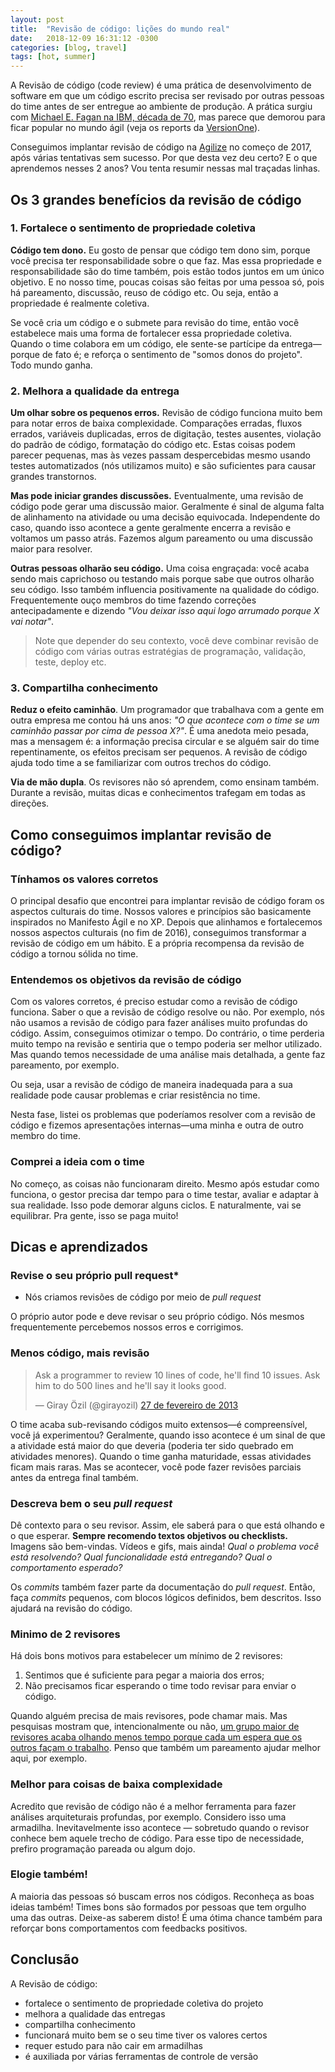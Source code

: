 ```yaml
---
layout: post
title:  "Revisão de código: lições do mundo real"
date:   2018-12-09 16:31:12 -0300
categories: [blog, travel]
tags: [hot, summer]
---
```


A Revisão de código (code review) é uma prática de desenvolvimento de software em que um código escrito precisa ser revisado por outras pessoas do time antes de ser entregue ao ambiente de produção. A prática surgiu com [Michael E. Fagan na IBM, década de 70](https://researcher.watson.ibm.com/researcher/view_page.php?id=6981), mas parece que demorou para ficar popular no mundo ágil (veja os reports da [VersionOne](http://stateofagile.versionone.com/)).

Conseguimos implantar revisão de código na [Agilize](https://www.agilize.com.br) no começo de 2017, após várias tentativas sem sucesso. Por que desta vez deu certo? E o que aprendemos nesses 2 anos? Vou tenta resumir nessas mal traçadas linhas.

## Os 3 grandes benefícios da revisão de código

### 1. Fortalece o sentimento de propriedade coletiva
**Código tem dono.** Eu gosto de pensar que código tem dono sim, porque você precisa ter responsabilidade sobre o que faz. Mas essa propriedade e responsabilidade são do time também, pois estão todos juntos em um único objetivo. E no nosso time, poucas coisas são feitas por uma pessoa só, pois há pareamento, discussão, reuso de código etc. Ou seja, então a propriedade é realmente coletiva.

Se você cria um código e o submete para revisão do time, então você estabelece mais uma forma de fortalecer essa propriedade coletiva. Quando o time colabora em um código, ele sente-se partícipe da entrega&mdash;porque de fato é; e reforça o sentimento de "somos donos do projeto". Todo mundo ganha.

### 2. Melhora a qualidade da entrega
**Um olhar sobre os pequenos erros.** Revisão de código funciona muito bem para notar erros de baixa complexidade. Comparações erradas, fluxos errados, variáveis duplicadas, erros de digitação, testes ausentes, violação do padrão de código, formatação do código etc. Estas coisas podem parecer pequenas, mas às vezes passam despercebidas mesmo usando testes automatizados (nós utilizamos muito) e são suficientes para causar grandes transtornos.

**Mas pode iniciar grandes discussões.** Eventualmente, uma revisão de código pode gerar uma discussão maior. Geralmente é sinal de alguma falta de alinhamento na atividade ou uma decisão equivocada. Independente do caso, quando isso acontece a gente geralmente encerra a revisão e voltamos um passo atrás. Fazemos algum pareamento ou uma discussão maior para resolver.

**Outras pessoas olharão seu código.** Uma coisa engraçada: você acaba sendo mais caprichoso ou testando mais porque sabe que outros olharão seu código. Isso também influencia positivamente na qualidade do código. Frequentemente ouço membros do time fazendo correções antecipadamente e dizendo _"Vou deixar isso aqui logo arrumado porque X vai notar"_.

> Note que depender do seu contexto, você deve combinar revisão de código com várias outras estratégias de programação, validação, teste, deploy etc.

### 3. Compartilha conhecimento
**Reduz o efeito caminhão**. Um programador que trabalhava com a gente em outra empresa me contou há uns anos: _"O que acontece com o time se um caminhão passar por cima de pessoa X?"_. É uma anedota meio pesada, mas a mensagem é: a informação precisa circular e se alguém sair do time repentinamente, os efeitos precisam ser pequenos. A revisão de código ajuda todo time a se familiarizar com outros trechos do código.

**Via de mão dupla**. Os revisores não só aprendem, como ensinam também. Durante a revisão, muitas dicas e conhecimentos trafegam em todas as direções.

## Como conseguimos implantar revisão de código?
### Tínhamos os valores corretos
O principal desafio que encontrei para implantar revisão de código foram os aspectos culturais do time. Nossos valores e princípios são basicamente inspirados no Manifesto Ágil e no XP. Depois que alinhamos e fortalecemos nossos aspectos culturais (no fim de 2016), conseguimos transformar a revisão de código em um hábito. E a própria recompensa da revisão de código a tornou sólida no time. 

### Entendemos os objetivos da revisão de código
Com os valores corretos, é preciso estudar como a revisão de código funciona. Saber o que a revisão de código resolve ou não. Por exemplo, nós não usamos a revisão de código para fazer análises muito profundas do código. Assim, conseguimos otimizar o tempo. Do contrário, o time perderia muito tempo na revisão e sentiria que o tempo poderia ser melhor utilizado. Mas quando temos necessidade de uma análise mais detalhada, a gente faz pareamento, por exemplo. 

Ou seja, usar a revisão de código de maneira inadequada para a sua realidade pode causar problemas e criar resistência no time.

Nesta fase, listei os problemas que poderíamos resolver com a revisão de código e fizemos apresentações internas&mdash;uma minha e outra de outro membro do time.

### Comprei a ideia com o time
No começo, as coisas não funcionaram direito. Mesmo após estudar como funciona, o gestor precisa dar tempo para o time testar, avaliar e adaptar à sua realidade. Isso pode demorar alguns ciclos. E naturalmente, vai se equilibrar. Pra gente, isso se paga muito!

## Dicas e aprendizados 

### Revise o seu próprio pull request*
* Nós criamos revisões de código por meio de _pull request_

O próprio autor pode e deve revisar o seu próprio código. Nós mesmos frequentemente percebemos nossos erros e corrigimos.

### Menos código, mais revisão
<blockquote class="twitter-tweet" data-lang="pt"><p lang="en" dir="ltr">Ask a programmer to review 10 lines of code, he&#39;ll find 10 issues. Ask him to do 500 lines and he&#39;ll say it looks good.</p>&mdash; Giray Özil (@girayozil) <a href="https://twitter.com/girayozil/status/306836785739210752?ref_src=twsrc%5Etfw">27 de fevereiro de 2013</a></blockquote> 
O time acaba sub-revisando códigos muito extensos&mdash;é compreensível, você já experimentou? Geralmente, quando isso acontece é um sinal de que a atividade está maior do que deveria (poderia ter sido quebrado em atividades menores). Quando o time ganha maturidade, essas atividades ficam mais raras. Mas se acontecer, você pode fazer revisões parciais antes da entrega final também. 

### Descreva bem o seu _pull request_

Dê contexto para o seu revisor. Assim, ele saberá para o que está olhando e o que esperar. **Sempre recomendo textos objetivos ou checklists.** Imagens são bem-vindas. Vídeos e gifs, mais ainda! _Qual o problema você está resolvendo? Qual funcionalidade está entregando? Qual o comportamento esperado?_

Os _commits_ também fazer parte da documentação do _pull request_. Então, faça _commits_ pequenos, com blocos lógicos definidos, bem descritos. Isso ajudará na revisão do código.

### Minimo de 2 revisores
Há dois bons motivos para estabelecer um mínimo de 2 revisores:
1. Sentimos que é suficiente para pegar a maioria dos erros;
2. Não precisamos ficar esperando o time todo revisar para enviar o código.

Quando alguém precisa de mais revisores, pode chamar mais. Mas pesquisas mostram que, intencionalmente ou não, [um grupo maior de revisores acaba olhando menos tempo porque cada um espera que os outros façam o trabalho](https://www.atlassian.com/blog/archives/creating_optimal_reviews). Penso que também um pareamento ajudar melhor aqui, por exemplo.

### Melhor para coisas de baixa complexidade
Acredito que revisão de código não é a melhor ferramenta para fazer análises arquiteturais profundas, por exemplo. Considero isso uma armadilha. Inevitavelmente isso acontece &mdash; sobretudo quando o revisor conhece bem aquele trecho de código. Para esse tipo de necessidade, prefiro programação pareada ou algum dojo. 

### Elogie também!
A maioria das pessoas só buscam erros nos códigos. Reconheça as boas ideias também! Times bons são formados por pessoas que tem orgulho uma das outras. Deixe-as saberem disto! É uma ótima chance também para reforçar bons comportamentos com feedbacks positivos.

## Conclusão
A Revisão de código:
* fortalece o sentimento de propriedade coletiva do projeto
* melhora a qualidade das entregas
* compartilha conhecimento
* funcionará muito bem se o seu time tiver os valores certos
* requer estudo para não cair em armadilhas
* é auxiliada por várias ferramentas de controle de versão



